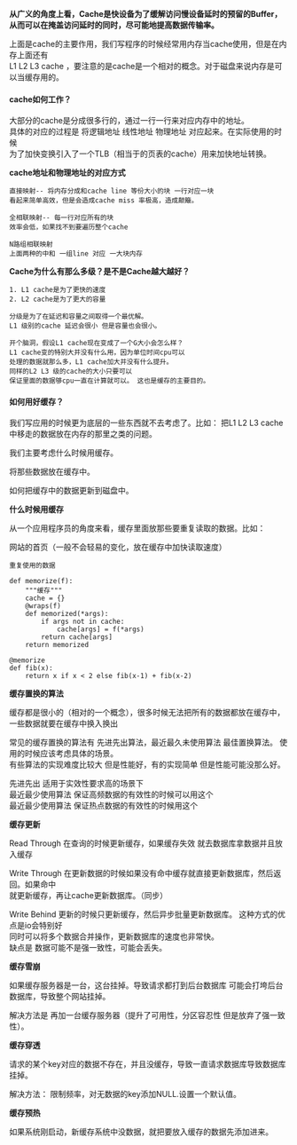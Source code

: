 **从广义的角度上看，Cache是快设备为了缓解访问慢设备延时的预留的Buffer，    
从而可以在掩盖访问延时的同时，尽可能地提高数据传输率。**    

上面是cache的主要作用，我们写程序的时候经常用内存当cache使用，但是在内存上面还有    
L1 L2 L3 cache ，要注意的是cache是一个相对的概念。对于磁盘来说内存是可以当缓存用的。    


#### cache如何工作？    

大部分的cache是分成很多行的，通过一行一行来对应内存中的地址。    
具体的对应的过程是 将逻辑地址 线性地址 物理地址 对应起来。在实际使用的时候    
为了加快变换引入了一个TLB（相当于的页表的cache）用来加快地址转换。    

**cache地址和物理地址的对应方式**   

    直接映射-- 将内存分成和cache line 等份大小的块 一行对应一块  
    看起来简单高效，但是会造成cache miss 率极高，造成颠簸。   
    
    全相联映射-- 每一行对应所有的块
    效率会低，如果找不到要遍历整个cache
    
    N路组相联映射
    上面两种的中和 一组line 对应 一大块内存
    
**Cache为什么有那么多级？是不是Cache越大越好？**
   
    1. L1 cache是为了更快的速度
    2. L2 cache是为了更大的容量
    
    分级是为了在延迟和容量之间取得一个最优解。
    L1 级别的cache 延迟会很小 但是容量也会很小。    
    
    开个脑洞，假设L1 cache现在变成了一个G大小会怎么样？
    L1 cache变的特别大并没有什么用，因为单位时间cpu可以   
    处理的数据就那么多，L1 cache加大并没有什么提升。
    同样的L2 L3 级的cache的大小只要可以
    保证里面的数据够cpu一直在计算就可以。 这也是缓存的主要目的。



#### 如何用好缓存？   

我们写应用的时候更为底层的一些东西就不去考虑了。比如： 把L1 L2 L3 cache中移走的数据放在内存的那里之类的问题。   
    


我们主要考虑什么时候用缓存。  
   
将那些数据放在缓存中。  

如何把缓存中的数据更新到磁盘中。  
   

**什么时候用缓存**   

从一个应用程序员的角度来看，缓存里面放那些要重复读取的数据。比如：   

网站的首页（一般不会轻易的变化，放在缓存中加快读取速度）  
     
    重复使用的数据
    
    def memorize(f):
        """缓存"""
        cache = {}
        @wraps(f)
        def memorized(*args):
            if args not in cache:
                cache[args] = f(*args)
            return cache[args]
        return memorized
    
    @memorize
    def fib(x):
        return x if x < 2 else fib(x-1) + fib(x-2)


**缓存置换的算法**   

缓存都是很小的（相对的一个概念），很多时候无法把所有的数据都放在缓存中，一些数据就要在缓存中换入换出   

常见的缓存置换的算法有 先进先出算法，最近最久未使用算法 最佳置换算法。 使用的时候应该考虑具体的场景。   
有些算法的实现难度比较大 但是性能好，有的实现简单 但是性能可能没那么好。   

先进先出 适用于实效性要求高的场景下    
最近最少使用算法 保证高频数据的有效性的时候可以用这个   
最近最少使用算法 保证热点数据的有效性的时候用这个


**缓存更新**     

Read Through 在查询的时候更新缓存，如果缓存失效 就去数据库拿数据并且放入缓存   

Write Through 在更新数据的时候如果没有命中缓存就直接更新数据库，然后返回。如果命中    
就更新缓存，再让cache更新数据库。（同步）    

Write Behind 更新的时候只更新缓存，然后异步批量更新数据库。 这种方式的优点是io会特别好    
同时可以将多个数据合并操作，更新数据库的速度也非常快。   
缺点是 数据可能不是强一致性，可能会丢失。    


**缓存雪崩**    

如果缓存服务器是一台，这台挂掉。导致请求都打到后台数据库 可能会打垮后台数据库，导致整个网站挂掉。    

解决方法是 再加一台缓存服务器（提升了可用性，分区容忍性 但是放弃了强一致性）。

**缓存穿透**    

请求的某个key对应的数据不存在，并且没缓存，导致一直请求数据库导致数据库挂掉。    

解决方法： 限制频率，对无数据的key添加NULL.设置一个默认值。     

**缓存预热**    

如果系统刚启动，新缓存系统中没数据，就把要放入缓存的数据先添加进来。    



     



    



   





















  


